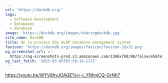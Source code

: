 ```yaml
---
url: 'https://duckdb.org/'
tags:
  - Software-Development
  - Databases
  - database
image: 'https://duckdb.org/images/sharingduckdb.jpg'
site_name: DuckDB
title: An in-process SQL OLAP database management system
favicon: 'https://duckdb.org/images/favicon/favicon-32x32.png'
og_screenshot_url: >-
  https://og-screenshots-prod.s3.amazonaws.com/1366x768/80/false/e567e1e36a98588256f59e24d07868c8e82c58d9165dc56222d14d6445884b06.jpeg
og_last_fetch: '2025-03-05T03:58:14.117Z'
---
```

https://youtu.be/WYV8hvJOAQE?si=-j_YNhnjCQ-GrNh7
